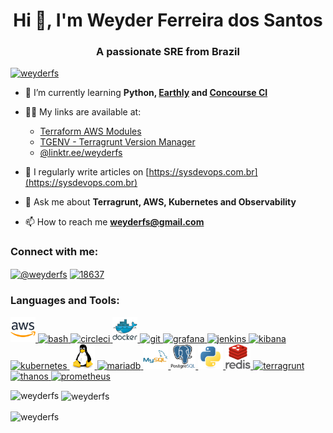 <h1 align="center">Hi 👋, I'm Weyder Ferreira dos Santos</h1>
<h3 align="center">A passionate SRE from Brazil</h3>

<p align="left"> <a href="https://github.com/ryo-ma/github-profile-trophy"><img src="https://github-profile-trophy.vercel.app/?username=weyderfs" alt="weyderfs" /></a> </p>

- 🌱 I’m currently learning **Python, [Earthly](https://github.com/earthly/earthly) and [Concourse CI](https://concourse-ci.org/)**

- 👨‍💻 My links are available at:
    - [Terraform AWS Modules](https://github.com/weyderfs/terraform-aws-modules)
    - [TGENV - Terragrunt Version Manager](https://github.com/tgenv/tgenv)
    -  [@linktr.ee/weyderfs](https://linktr.ee/weyderfs)

- 📝 I regularly write articles on [https://sysdevops.com.br](https://sysdevops.com.br)

- 💬 Ask me about **Terragrunt, AWS, Kubernetes and Observability**

- 📫 How to reach me **weyderfs@gmail.com**

<h3 align="left">Connect with me:</h3>
<p align="left">
<a href="https://www.linkedin.com/in/weyderfs/" target="blank"><img align="center" src="https://cdn-icons-png.flaticon.com/512/174/174857.png" alt="@weyderfs" height="30" width="30" /></a>
<a href="https://devops.stackexchange.com/users/18637/weyder-ferreira" target="blank"><img align="center" src="https://seeklogo.com//images/S/stack-exchange-logo-0E3E87AB41-seeklogo.com.png" alt="18637" height="30" width="30" /></a>
</p>

<h3 align="left">Languages and Tools:</h3>
<p align="left"> <a href="https://aws.amazon.com" target="_blank" rel="noreferrer"> <img src="https://raw.githubusercontent.com/devicons/devicon/master/icons/amazonwebservices/amazonwebservices-original-wordmark.svg" alt="aws" width="40" height="40"/> </a> <a href="https://www.gnu.org/software/bash/" target="_blank" rel="noreferrer"> <img src="https://www.vectorlogo.zone/logos/gnu_bash/gnu_bash-icon.svg" alt="bash" width="40" height="40"/> </a> <a href="https://circleci.com" target="_blank" rel="noreferrer"> <img src="https://www.vectorlogo.zone/logos/circleci/circleci-icon.svg" alt="circleci" width="40" height="40"/> </a> <a href="https://www.docker.com/" target="_blank" rel="noreferrer"> <img src="https://raw.githubusercontent.com/devicons/devicon/master/icons/docker/docker-original-wordmark.svg" alt="docker" width="40" height="40"/> </a> <a href="https://git-scm.com/" target="_blank" rel="noreferrer"> <img src="https://www.vectorlogo.zone/logos/git-scm/git-scm-icon.svg" alt="git" width="40" height="40"/> </a> <a href="https://grafana.com" target="_blank" rel="noreferrer"> <img src="https://www.vectorlogo.zone/logos/grafana/grafana-icon.svg" alt="grafana" width="40" height="40"/> </a> <a href="https://www.jenkins.io" target="_blank" rel="noreferrer"> <img src="https://www.vectorlogo.zone/logos/jenkins/jenkins-icon.svg" alt="jenkins" width="40" height="40"/> </a> <a href="https://www.elastic.co/kibana" target="_blank" rel="noreferrer"> <img src="https://www.vectorlogo.zone/logos/elasticco_kibana/elasticco_kibana-icon.svg" alt="kibana" width="40" height="40"/> </a> <a href="https://kubernetes.io" target="_blank" rel="noreferrer"> <img src="https://www.vectorlogo.zone/logos/kubernetes/kubernetes-icon.svg" alt="kubernetes" width="40" height="40"/> </a> <a href="https://www.linux.org/" target="_blank" rel="noreferrer"> <img src="https://raw.githubusercontent.com/devicons/devicon/master/icons/linux/linux-original.svg" alt="linux" width="40" height="40"/> </a> <a href="https://mariadb.org/" target="_blank" rel="noreferrer"> <img src="https://www.vectorlogo.zone/logos/mariadb/mariadb-icon.svg" alt="mariadb" width="40" height="40"/> </a> <a href="https://www.mysql.com/" target="_blank" rel="noreferrer"> <img src="https://raw.githubusercontent.com/devicons/devicon/master/icons/mysql/mysql-original-wordmark.svg" alt="mysql" width="40" height="40"/> </a> <a href="https://www.postgresql.org" target="_blank" rel="noreferrer"> <img src="https://raw.githubusercontent.com/devicons/devicon/master/icons/postgresql/postgresql-original-wordmark.svg" alt="postgresql" width="40" height="40"/> </a> <a href="https://www.python.org" target="_blank" rel="noreferrer"> <img src="https://raw.githubusercontent.com/devicons/devicon/master/icons/python/python-original.svg" alt="python" width="40" height="40"/> </a> <a href="https://redis.io" target="_blank" rel="noreferrer"> <img src="https://raw.githubusercontent.com/devicons/devicon/master/icons/redis/redis-original-wordmark.svg" alt="redis" width="40" height="40"/> </a> <a href="https://terragrunt.gruntwork.io/" target="_blank" rel="noreferrer"> <img src="https://assets-global.website-files.com/5ceab5395d0f478e169de7c0/624c7fa12617224fc962dbc1_451c24614aece67849fd62d0432d77ecd00735c6.png" alt="terragrunt" width="40" height="40"/> </a> <a href="https://thanos.io" target="_blank" rel="noreferrer"> <img src="https://avatars.githubusercontent.com/u/49725059?s=280&v=4" alt="thanos" width="40" height="40"/> </a> <a href="https://prometheus.io" target="_blank" rel="noreferrer"> <img src="https://upload.wikimedia.org/wikipedia/commons/thumb/3/38/Prometheus_software_logo.svg/2066px-Prometheus_software_logo.svg.png" alt="prometheus" width="40" height="40"/> </a>
</p>

<p><img align="left" src="https://github-readme-stats.vercel.app/api/top-langs?username=weyderfs&show_icons=true&locale=en&layout=compact" alt="weyderfs" /></p>

<p>&nbsp;<img align="center" src="https://github-readme-stats.vercel.app/api?username=weyderfs&show_icons=true&locale=en" alt="weyderfs" /></p>

<p><img align="center" src="https://github-readme-streak-stats.herokuapp.com/?user=weyderfs&" alt="weyderfs" /></p>

